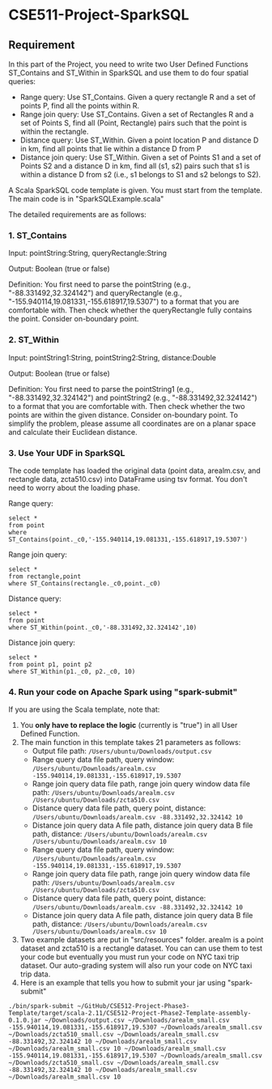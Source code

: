 
# CSE511-Project-SparkSQL

## Requirement

In this part of the Project, you need to write two User Defined Functions ST\_Contains and ST\_Within in SparkSQL and use them to do four spatial queries:

* Range query: Use ST_Contains. Given a query rectangle R and a set of points P, find all the points within R.
* Range join query: Use ST_Contains. Given a set of Rectangles R and a set of Points S, find all (Point, Rectangle) pairs such that the point is within the rectangle.
* Distance query: Use ST_Within. Given a point location P and distance D in km, find all points that lie within a distance D from P
* Distance join query: Use ST_Within. Given a set of Points S1 and a set of Points S2 and a distance D in km, find all (s1, s2) pairs such that s1 is within a distance D from s2 (i.e., s1 belongs to S1 and s2 belongs to S2).


A Scala SparkSQL code template is given. You must start from the template. The main code is in "SparkSQLExample.scala"


The detailed requirements are as follows:

### 1. ST_Contains

Input: pointString:String, queryRectangle:String

Output: Boolean (true or false)

Definition: You first need to parse the pointString (e.g., "-88.331492,32.324142") and queryRectangle (e.g., "-155.940114,19.081331,-155.618917,19.5307") to a format that you are comfortable with. Then check whether the queryRectangle fully contains the point. Consider on-boundary point.

### 2. ST_Within

Input: pointString1:String, pointString2:String, distance:Double

Output: Boolean (true or false)

Definition: You first need to parse the pointString1 (e.g., "-88.331492,32.324142") and pointString2 (e.g., "-88.331492,32.324142") to a format that you are comfortable with. Then check whether the two points are within the given distance. Consider on-boundary point. To simplify the problem, please assume all coordinates are on a planar space and calculate their Euclidean distance.

### 3. Use Your UDF in SparkSQL

The code template has loaded the original data (point data, arealm.csv, and rectangle data, zcta510.csv) into DataFrame using tsv format. You don't need to worry about the loading phase.

Range query:
```
select * 
from point 
where ST_Contains(point._c0,'-155.940114,19.081331,-155.618917,19.5307')
```

Range join query:
```
select * 
from rectangle,point 
where ST_Contains(rectangle._c0,point._c0)
```

Distance query:
```
select * 
from point 
where ST_Within(point._c0,'-88.331492,32.324142',10)
```

Distance join query:
```
select * 
from point p1, point p2 
where ST_Within(p1._c0, p2._c0, 10)
```

### 4. Run your code on Apache Spark using "spark-submit"

If you are using the Scala template, note that:

1. You **only have to replace the logic** (currently is "true") in all User Defined Function.
2. The main function in this template takes 21 parameters as follows:
	* Output file path: ```/Users/ubuntu/Downloads/output.csv```
	* Range query data file path, query window: ```/Users/ubuntu/Downloads/arealm.csv -155.940114,19.081331,-155.618917,19.5307```
	* Range join query data file path, range join query window data file path: ```/Users/ubuntu/Downloads/arealm.csv /Users/ubuntu/Downloads/zcta510.csv```
	* Distance query data file path, query point, distance: ```/Users/ubuntu/Downloads/arealm.csv -88.331492,32.324142 10```
	* Distance join query data A file path, distance join query data B file path, distance: ```/Users/ubuntu/Downloads/arealm.csv /Users/ubuntu/Downloads/arealm.csv 10```
	* Range query data file path, query window: ```/Users/ubuntu/Downloads/arealm.csv -155.940114,19.081331,-155.618917,19.5307```
	* Range join query data file path, range join query window data file path: ```/Users/ubuntu/Downloads/arealm.csv /Users/ubuntu/Downloads/zcta510.csv```
	* Distance query data file path, query point, distance: ```/Users/ubuntu/Downloads/arealm.csv -88.331492,32.324142 10```
	* Distance join query data A file path, distance join query data B file path, distance: ```/Users/ubuntu/Downloads/arealm.csv /Users/ubuntu/Downloads/arealm.csv 10```
3. Two example datasets are put in "src/resources" folder. arealm is a point dataset and zcta510 is a rectangle dataset. You can can use them to test your code but eventually you must run your code on NYC taxi trip dataset. Our auto-grading system will also run your code on NYC taxi trip data.
4. Here is an example that tells you how to submit your jar using "spark-submit"
```
./bin/spark-submit ~/GitHub/CSE512-Project-Phase3-Template/target/scala-2.11/CSE512-Project-Phase2-Template-assembly-0.1.0.jar ~/Downloads/output.csv ~/Downloads/arealm_small.csv -155.940114,19.081331,-155.618917,19.5307 ~/Downloads/arealm_small.csv ~/Downloads/zcta510_small.csv ~/Downloads/arealm_small.csv -88.331492,32.324142 10 ~/Downloads/arealm_small.csv ~/Downloads/arealm_small.csv 10 ~/Downloads/arealm_small.csv -155.940114,19.081331,-155.618917,19.5307 ~/Downloads/arealm_small.csv ~/Downloads/zcta510_small.csv ~/Downloads/arealm_small.csv -88.331492,32.324142 10 ~/Downloads/arealm_small.csv ~/Downloads/arealm_small.csv 10
```